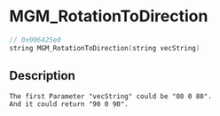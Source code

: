 # MGM_RotationToDirection
```c
// 0x006425e0
string MGM_RotationToDirection(string vecString)
```
## Description
```
The first Parameter "vecString" could be "80 0 80".
And it could return "90 0 90".
```
